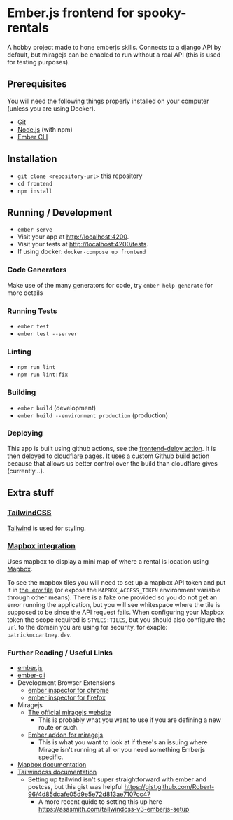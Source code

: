 # Ember.js frontend for spooky-rentals

A hobby project made to hone emberjs skills. Connects to a django API by default, but miragejs can be enabled to run without a real API (this is used for testing purposes).

## Prerequisites

You will need the following things properly installed on your computer (unless you are using Docker).

- [Git](https://git-scm.com/)
- [Node.js](https://nodejs.org/) (with npm)
- [Ember CLI](https://ember-cli.com/)

## Installation

- `git clone <repository-url>` this repository
- `cd frontend`
- `npm install`

## Running / Development

- `ember serve`
- Visit your app at [http://localhost:4200](http://localhost:4200).
- Visit your tests at [http://localhost:4200/tests](http://localhost:4200/tests).
- If using docker: `docker-compose up frontend`

### Code Generators

Make use of the many generators for code, try `ember help generate` for more details

### Running Tests

- `ember test`
- `ember test --server`

### Linting

- `npm run lint`
- `npm run lint:fix`

### Building

- `ember build` (development)
- `ember build --environment production` (production)

### Deploying

This app is built using github actions, see the [frontend-deloy action](../.github/workflows/frontend-deploy.yml). It is then deloyed to [cloudflare pages](https://pages.cloudflare.com/). It uses a custom Github build action because that allows us better control over the build than cloudflare gives (currently...).


## Extra stuff
### [TailwindCSS](https://tailwindcss.com/)

[Tailwind](https://tailwindcss.com/) is used for styling.

### [Mapbox integration](https://tailwindcss.com/)

Uses mapbox to display a mini map of where a rental is location using [Mapbox](https://www.mapbox.com/).

To see the mapbox tiles you will need to set up a mapbox API token and put it in [the .env file](./.env) (or expose the `MAPBOX_ACCESS_TOKEN` environment variable through other means). There is a fake one provided so you do not get an error running the application, but you will see whitespace where the tile is supposed to be since the API request fails. When configuring your Mapbox token the scope required is `STYLES:TILES`, but you should also configure the `url` to the domain you are using for security, for exaple: `patrickmccartney.dev`.

### Further Reading / Useful Links

- [ember.js](https://emberjs.com/)
- [ember-cli](https://ember-cli.com/)
- Development Browser Extensions
  - [ember inspector for chrome](https://chrome.google.com/webstore/detail/ember-inspector/bmdblncegkenkacieihfhpjfppoconhi)
  - [ember inspector for firefox](https://addons.mozilla.org/en-US/firefox/addon/ember-inspector/)
- Miragejs
  - [The official miragejs website](https://miragejs.com/)
    - This is probably what you want to use if you are defining a new route or such.
  - [Ember addon for miragejs](https://www.ember-cli-mirage.com/)
    - This is what you want to look at if there's an issuing where Mirage isn't running at all or you need something Emberjs specific.
- [Mapbox documentation](https://docs.mapbox.com/)
- [Tailwindcss documentation](https://tailwindcss.com/docs/installation)
  - Setting up tailwind isn't super straightforward with ember and postcss, but this gist was helpful https://gist.github.com/Robert-96/4d85dcafe05d9e5e72d813ae7107cc47
    - A more recent guide to setting this up here https://asasmith.com/tailwindcss-v3-emberjs-setup

